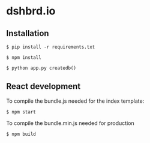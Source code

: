 # dshbrd.io

## Installation
```
$ pip install -r requirements.txt
```

```
$ npm install
```

```
$ python app.py createdb()
```

## React development
To compile the bundle.js needed for the index template:
```
$ npm start
```

To compile the bundle.min.js needed for production
```
$ npm build
```
